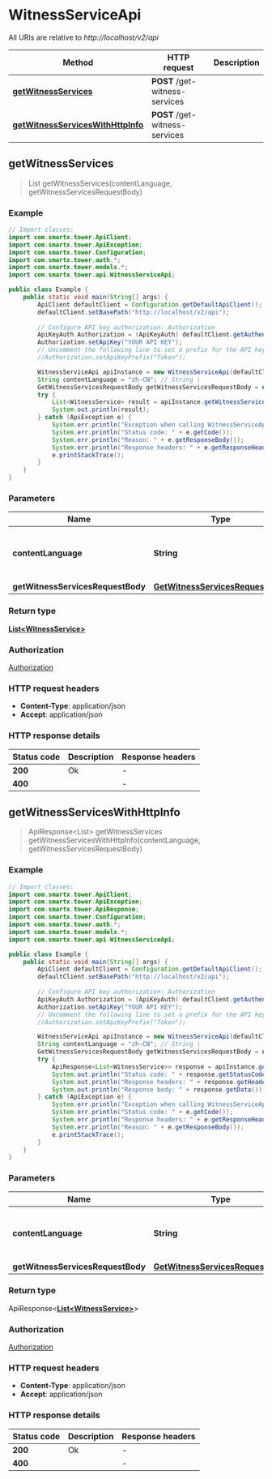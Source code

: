 # WitnessServiceApi

All URIs are relative to *http://localhost/v2/api*

Method | HTTP request | Description
------------- | ------------- | -------------
[**getWitnessServices**](WitnessServiceApi.md#getWitnessServices) | **POST** /get-witness-services | 
[**getWitnessServicesWithHttpInfo**](WitnessServiceApi.md#getWitnessServicesWithHttpInfo) | **POST** /get-witness-services | 



## getWitnessServices

> List<WitnessService> getWitnessServices(contentLanguage, getWitnessServicesRequestBody)



### Example

```java
// Import classes:
import com.smartx.tower.ApiClient;
import com.smartx.tower.ApiException;
import com.smartx.tower.Configuration;
import com.smartx.tower.auth.*;
import com.smartx.tower.models.*;
import com.smartx.tower.api.WitnessServiceApi;

public class Example {
    public static void main(String[] args) {
        ApiClient defaultClient = Configuration.getDefaultApiClient();
        defaultClient.setBasePath("http://localhost/v2/api");
        
        // Configure API key authorization: Authorization
        ApiKeyAuth Authorization = (ApiKeyAuth) defaultClient.getAuthentication("Authorization");
        Authorization.setApiKey("YOUR API KEY");
        // Uncomment the following line to set a prefix for the API key, e.g. "Token" (defaults to null)
        //Authorization.setApiKeyPrefix("Token");

        WitnessServiceApi apiInstance = new WitnessServiceApi(defaultClient);
        String contentLanguage = "zh-CN"; // String | 
        GetWitnessServicesRequestBody getWitnessServicesRequestBody = new GetWitnessServicesRequestBody(); // GetWitnessServicesRequestBody | 
        try {
            List<WitnessService> result = apiInstance.getWitnessServices(contentLanguage, getWitnessServicesRequestBody);
            System.out.println(result);
        } catch (ApiException e) {
            System.err.println("Exception when calling WitnessServiceApi#getWitnessServices");
            System.err.println("Status code: " + e.getCode());
            System.err.println("Reason: " + e.getResponseBody());
            System.err.println("Response headers: " + e.getResponseHeaders());
            e.printStackTrace();
        }
    }
}
```

### Parameters


Name | Type | Description  | Notes
------------- | ------------- | ------------- | -------------
 **contentLanguage** | **String**|  | [enum: zh-CN, en-US]
 **getWitnessServicesRequestBody** | [**GetWitnessServicesRequestBody**](GetWitnessServicesRequestBody.md)|  |

### Return type

[**List&lt;WitnessService&gt;**](WitnessService.md)


### Authorization

[Authorization](../README.md#Authorization)

### HTTP request headers

- **Content-Type**: application/json
- **Accept**: application/json

### HTTP response details
| Status code | Description | Response headers |
|-------------|-------------|------------------|
| **200** | Ok |  -  |
| **400** |  |  -  |

## getWitnessServicesWithHttpInfo

> ApiResponse<List<WitnessService>> getWitnessServices getWitnessServicesWithHttpInfo(contentLanguage, getWitnessServicesRequestBody)



### Example

```java
// Import classes:
import com.smartx.tower.ApiClient;
import com.smartx.tower.ApiException;
import com.smartx.tower.ApiResponse;
import com.smartx.tower.Configuration;
import com.smartx.tower.auth.*;
import com.smartx.tower.models.*;
import com.smartx.tower.api.WitnessServiceApi;

public class Example {
    public static void main(String[] args) {
        ApiClient defaultClient = Configuration.getDefaultApiClient();
        defaultClient.setBasePath("http://localhost/v2/api");
        
        // Configure API key authorization: Authorization
        ApiKeyAuth Authorization = (ApiKeyAuth) defaultClient.getAuthentication("Authorization");
        Authorization.setApiKey("YOUR API KEY");
        // Uncomment the following line to set a prefix for the API key, e.g. "Token" (defaults to null)
        //Authorization.setApiKeyPrefix("Token");

        WitnessServiceApi apiInstance = new WitnessServiceApi(defaultClient);
        String contentLanguage = "zh-CN"; // String | 
        GetWitnessServicesRequestBody getWitnessServicesRequestBody = new GetWitnessServicesRequestBody(); // GetWitnessServicesRequestBody | 
        try {
            ApiResponse<List<WitnessService>> response = apiInstance.getWitnessServicesWithHttpInfo(contentLanguage, getWitnessServicesRequestBody);
            System.out.println("Status code: " + response.getStatusCode());
            System.out.println("Response headers: " + response.getHeaders());
            System.out.println("Response body: " + response.getData());
        } catch (ApiException e) {
            System.err.println("Exception when calling WitnessServiceApi#getWitnessServices");
            System.err.println("Status code: " + e.getCode());
            System.err.println("Response headers: " + e.getResponseHeaders());
            System.err.println("Reason: " + e.getResponseBody());
            e.printStackTrace();
        }
    }
}
```

### Parameters


Name | Type | Description  | Notes
------------- | ------------- | ------------- | -------------
 **contentLanguage** | **String**|  | [enum: zh-CN, en-US]
 **getWitnessServicesRequestBody** | [**GetWitnessServicesRequestBody**](GetWitnessServicesRequestBody.md)|  |

### Return type

ApiResponse<[**List&lt;WitnessService&gt;**](WitnessService.md)>


### Authorization

[Authorization](../README.md#Authorization)

### HTTP request headers

- **Content-Type**: application/json
- **Accept**: application/json

### HTTP response details
| Status code | Description | Response headers |
|-------------|-------------|------------------|
| **200** | Ok |  -  |
| **400** |  |  -  |

